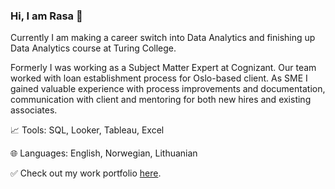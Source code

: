 ### Hi, I am Rasa 👋

Currently I am making a career switch into Data Analytics and finishing up Data Analytics course at Turing College.

Formerly I was working as a Subject Matter Expert at Cognizant. Our team worked with loan establishment process for Oslo-based client. As SME I gained valuable experience with process improvements and documentation, communication with client and mentoring for both new hires and existing associates. 

:chart_with_upwards_trend: Tools: SQL, Looker, Tableau, Excel 

:globe_with_meridians: Languages: English, Norwegian, Lithuanian


:white_check_mark: Check out my work portfolio [here](https://rasmat001.github.io/Rasa_Portfolio/).

